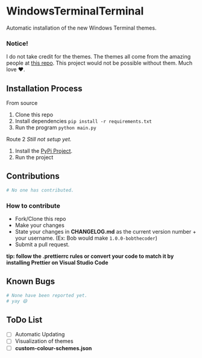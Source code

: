 # WindowsTerminalTerminal
Automatic installation of the new Windows Terminal themes.

### Notice!
I do not take credit for the themes. The themes all come from the amazing people at [this repo](https://github.com/atomcorp/themes). This project would not be possible without them. Much love ❤️.

## Installation Process
From source
1. Clone this repo
2. Install dependencies ``pip install -r requirements.txt``
3. Run the program ``python main.py`` 


Route 2 *Still not setup yet.*
1. Install the [PyPi Project]().
2. Run the project

## Contributions
```python
# No one has contributed.
```

### How to contribute
- Fork/Clone this repo
- Make your changes
- State your changes in **CHANGELOG.md** as the current version number + your username. (Ex: Bob would make ``1.0.0-bobthecoder``)
- Submit a pull request.

**tip: follow the .prettierrc rules or convert your code to match it by installing Prettier on Visual Studio Code**

## Known Bugs
```python
# None have been reported yet.
# yay 😄
```

## ToDo List
- [ ] Automatic Updating
- [ ] Visualization of themes
- [ ] **custom-colour-schemes.json**